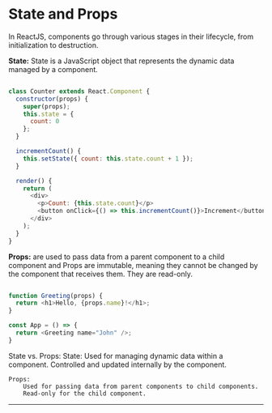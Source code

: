 # State and Props

In ReactJS, components go through various stages in their lifecycle, from initialization to destruction.


**State:** State is a JavaScript object that represents the dynamic data managed by a component.

```js

class Counter extends React.Component {
  constructor(props) {
    super(props);
    this.state = {
      count: 0
    };
  }

  incrementCount() {
    this.setState({ count: this.state.count + 1 });
  }

  render() {
    return (
      <div>
        <p>Count: {this.state.count}</p>
        <button onClick={() => this.incrementCount()}>Increment</button>
      </div>
    );
  }
}


```

**Props:** are used to pass data from a parent component to a child component and Props are immutable, meaning they cannot be changed by the component that receives them. They are read-only.

```js

function Greeting(props) {
  return <h1>Hello, {props.name}!</h1>;
}

const App = () => {
  return <Greeting name="John" />;
}

```

State vs. Props:
	State:
		Used for managing dynamic data within a component.
		Controlled and updated internally by the component.


	Props:
		Used for passing data from parent components to child components.
		Read-only for the child component.

<hr>